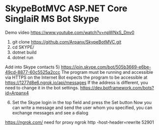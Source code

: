 # SkypeBotMVC ASP.NET Core SinglaiR  MS Bot Skype
Demo video https://www.youtube.com/watch?v=npWNxS_Dnv0

1) git clone https://github.com/Arpanx/SkypeBotMVC.git
2) cd SKYPE/
3) dotnet  build
4) dotnet run

Add into Skype contacts 
5) https://join.skype.com/bot/505b3669-e6be-49cd-8877-60c5525a2ccc
The program must be running and accessible via HTTPS on the Internet
Bot expects the program to be accessible at https://1277d8e6.ngrok.io/api/messages 
If the address is different, you need to change it in the bot settings.
https://dev.botframework.com/bots?id=Arpanx4

6) Set the Skype login in the top field and press the Set button
Now you can write a message and send the user whom you specified, you can exchange messages and see a dialog

https://ngrok.com/ need for proxy
ngrok http -host-header=rewrite 52901 